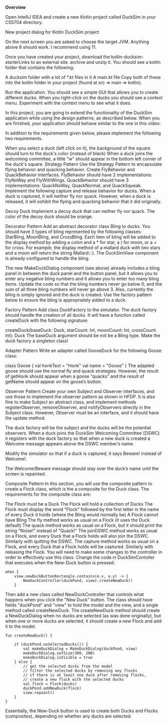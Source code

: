 **Overview**

Open IntelliJ IDEA and create a new Kotlin project called DuckSim in your CS5704 directory.

New project dialog for Kotlin DuckSim project

On the next screen you are asked to choose the target JVM. Anything above 8 should work. I recommend using 11.

Once you have created your project, download the kotlin-ducksim-starterLinks to an external site. archive and unzip it. You should see a kotlin folder that contains the following:

A ducksim folder with a lot of *.kt files in it
A main.kt file
 Copy both of these into the kotlin folder in your project (found at src => main => kotlin).

Run the application. You should see a simple GUI that allows you to create different ducks. When you right-click on the ducks you should see a context menu. Experiment with the context menu to see what it does.

In this project, you are going to extend the functionality of the DuckSim application while using the design patterns, as described below. When you are finished, your application should behave similar to the one in this video:



In addition to the requirements given below, please implement the following two requirements.

When you select a duck (left click on it), the background of the square should turn to the duck's color (instead of black)
When a duck joins the welcoming committee, a little "w" should appear in the bottom left corner of the duck's square.
Strategy Pattern
Use the Strategy Pattern to encapsulate flying behavior and quacking behavior. Create FlyBehavior and QuackBehavior interfaces. FlyBehavior should have 2 implementations: FlyNoWay and FlyWithWings. QuackBehavior should have 3 implementations: QuackNoWay, QuackNormal, and QuackSqueak. Implement the following capture and release behavior for ducks. When a duck is captured, it will neither fly nor quack. However, when a duck is released, it will exhibit the flying and quacking behavior that it did originally.

Decoy Duck
Implement a decoy duck that can neither fly nor quack. The color of the decoy duck should be orange.

Decorator Pattern
Add an abstract decorator class Bling to ducks. You should have 3 types of bling represented by the following classes: StarBling, MoonBling, and CrossBling. Each item of bling will be added to the display method by adding a colon and a * for star, a ) for moon, or a + for cross. For example, the display method of a mallard duck with two stars and a moon will return the string Mallard:*:*:). The DuckSimView component is already configured to handle the bling.

The new MakeDuckDialog component (see above) already includes a bling panel in between the duck panel and the button panel, but it allows you to enter any negative bling numbers and it allows you to enter too many bling items. Update the code so that the bling numbers never go below 0, and the sum of all three bling numbers will never go above 3. Also, currently the bling is simply ignored and the duck is created. Use the factory pattern below to ensure the bling is appropriately added to a duck.

Factory Pattern
Add class DuckFactory to the simulator. The duck factory should handle the creation of all ducks. It will have a function called createDuck with the following signature:

createDuck(baseDuck: Duck, starCount: Int, moonCount: Int, crossCount: Int): Duck
The baseDuck argument should be not be a Bling type. Make the duck factory a singleton class!

Adapter Pattern
Write an adapter called GooseDuck for the following Goose class:

class Goose {
    val honkText = "Honk"
    val name = "Goose"
}
The adapted goose should use the normal fly and quack strategies. However, the result of getHonk should appear when a goose “quacks” and the result of getName should appear on the goose’s button.

Observer Pattern
Create your own Subject and Observer interfaces, and use those to implement the observer pattern as shown in HFDP. It is also fine to make Subject an abstract class, and implement methods registerObserver, removeObserver, and notifyObservers directly in the Subject class. However, Observer must be an interface, and it should have the update method.

The duck factory will be the subject and the ducks will be the potential observers. When a duck joins the DuckSim Welcoming Committee (DSWC) it registers with the duck factory so that when a new duck is created a Welcome message appears above the DSWC member’s name.

Modify the simulator so that if a duck is captured, it says Beware! instead of Welcome!.

The Welcome/Beware message should stay over the duck’s name until the screen is repainted.

Composite Pattern
In this section, you will use the composite pattern to create a Flock class, which is the a composite for the Duck class. The requirements for the composite class are:

The Flock must be a Duck
The Flock will hold a collection of Ducks
The Flock must display the word "Flock" followed by the first letter in the name of every Duck it holds (where the Bling would normally be)
A Flock cannot have Bling
The fly method works as usual on a Flock (it uses the Duck default)
The quack method works as usual on a Flock, but it should print the string "Noise!" instead of "Quack!"
The joinDSWC method works as usual on a Flock, and every Duck that a Flock holds will also join the DSWC. Similarly with quitting the DSWC.
The capture method works as usual on a Flock, and every Duck that a Flock holds will be captured. Similarly with releasing the Flock.
You will need to make some changes to the controller in order to effectively use this class. Change the code in DuckSimContoller that executes when the New-Duck button is pressed:

    when {
        view.newDuckButtonRectangle.contains(e.x, e.y) -> {
            NewDuckController(duckPond, view).createNewDuck()
        }
            
Then add a new class called NewDuckController that controls what happens when you click the "New Duck" button. The class should have fields "duckPond" and "view" to hold the model and the view, and a single method called createNewDuck. The createNewDuck method should create a NewDuckDialog when no ducks are selected (as was done originally), but when one or more ducks are selected, it should create a new Flock and add it to the model.

    fun createNewDuck() {
    
        if (duckPond.noSelectedDucks()) {
            val makeDuckDialog = MakeDuckDialog(duckPond, view)
            makeDuckDialog.setSize(300, 200)
            makeDuckDialog.isVisible = true
        } else {
            // get the selected ducks from the model
            // filter the selected ducks by removing any flocks
            // if there is at least one duck after removing flocks,
            // create a new flock with the selected ducks
            val flock = Flock(ducks)
            duckPond.addNewDuck(flock)
            view.repaint()
        }
    }
Essentially, the New-Duck button is used to create both Ducks and Flocks (composites), depending on whether any ducks are selected.
